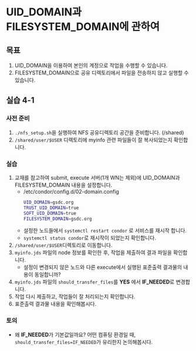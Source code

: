 # UID_DOMAIN과 FILESYSTEM_DOMAIN에 관하여 

## 목표
1. UID_DOMAIN을 이용하여 본인의 계정으로 작업을 수행할 수 있습니다.
1. FILESYSTEM_DOMAIN으로 공유 디렉토리에서 파일을 전송하지 않고 실행할 수 있습니다.

## 실습 4-1
### 사전 준비
1. ```./nfs_setup.sh```을 실행하여 NFS 공유디렉토리 공간을 준비합니다. (/shared) 
1. ```/shared/user/$USER``` 디렉토리에 myinfo 관련 파일들이 잘 복사되었는지 확인합니다.
### 실습
1. 교재를 참고하여 submit, execute 서버(1개 WN는 제외)에 UID_DOMAIN과 FILESYSTEM_DOMAIN 내용을 설정합니다.
   * /etc/condor/config.d/02-domain.config
      ```bash
      UID_DOMAIN=gsdc.org
      TRUST_UID_DOMAIN=true
      SOFT_UID_DOMAIN=true
      FILESYSTEM_DOMAIN=gsdc.org
      ``` 
   * 설정한 노드들에서 ```systemctl restart condor``` 로 서비스를 재시작 합니다.
   * ```systemctl status condor```로 재시작이 되었는지 확인합니다.
1. ```/shared/user/$USER```디렉토리로 이동합니다.
1. ```myinfo.jds``` 파일의 node 정보를 확인한 후, 작업을 제출하여 결과 파일을 확인합니다. 
   * 설정이 변경되지 않은 노드와 다른 execute에서 실행된 표준출력 결과물의 내용이 동일합니까?
1. ```myinfo.jds``` 파일의 ```should_transfer_files```를  **YES** 에서 **IF_NEEDED**로 변경합니다.
1. 작업 다시 제출하고, 작업들이 잘 처리되는지 확인합니다.
1. 표준출력 결과물 내용을 확인해봅시다. 
### 토의
* 왜 **IF_NEEDED**가 기본값일까요? 어떤 컴퓨팅 환경일 때, ```should_transfer_files=IF_NEEDED```가 유리한지 논의해봅시다. 


